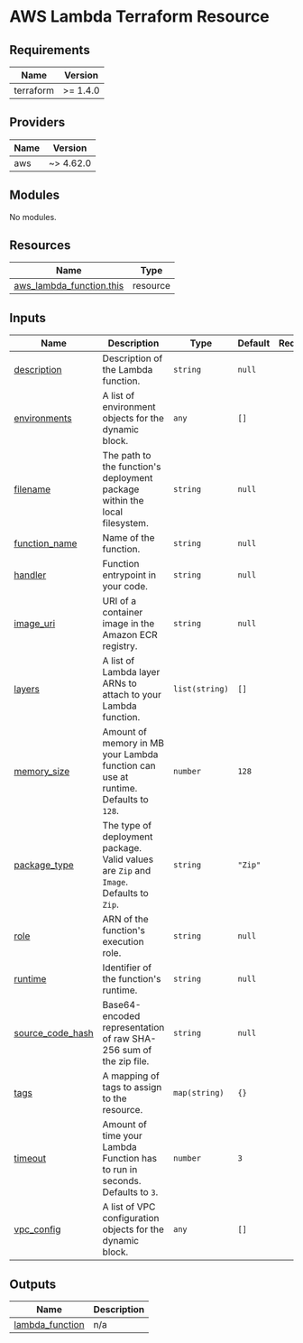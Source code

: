 # AWS Lambda Terraform Resource

## Requirements

| Name      | Version  |
| --------- | -------- |
| terraform | >= 1.4.0 |

## Providers

| Name | Version   |
| ---- | --------- |
| aws  | ~> 4.62.0 |

## Modules

No modules.

## Resources

| Name                                                                                                                    | Type     |
| ----------------------------------------------------------------------------------------------------------------------- | -------- |
| [aws_lambda_function.this](https://registry.terraform.io/providers/hashicorp/aws/latest/docs/resources/lambda_function) | resource |

## Inputs

| Name                                                                              | Description                                                                            | Type           | Default | Required |
| --------------------------------------------------------------------------------- | -------------------------------------------------------------------------------------- | -------------- | ------- | :------: |
| <a name="input_description"></a> [description](#input_description)                | Description of the Lambda function.                                                    | `string`       | `null`  |    no    |
| <a name="input_environments"></a> [environments](#input_environments)             | A list of environment objects for the dynamic block.                                   | `any`          | `[]`    |    no    |
| <a name="input_filename"></a> [filename](#input_filename)                         | The path to the function's deployment package within the local filesystem.             | `string`       | `null`  |    no    |
| <a name="input_function_name"></a> [function_name](#input_function_name)          | Name of the function.                                                                  | `string`       | `null`  |    no    |
| <a name="input_handler"></a> [handler](#input_handler)                            | Function entrypoint in your code.                                                      | `string`       | `null`  |    no    |
| <a name="input_image_uri"></a> [image_uri](#input_image_uri)                      | URI of a container image in the Amazon ECR registry.                                   | `string`       | `null`  |    no    |
| <a name="input_layers"></a> [layers](#input_layers)                               | A list of Lambda layer ARNs to attach to your Lambda function.                         | `list(string)` | `[]`    |    no    |
| <a name="input_memory_size"></a> [memory_size](#input_memory_size)                | Amount of memory in MB your Lambda function can use at runtime. Defaults to `128`.     | `number`       | `128`   |    no    |
| <a name="input_package_type"></a> [package_type](#input_package_type)             | The type of deployment package. Valid values are `Zip` and `Image`. Defaults to `Zip`. | `string`       | `"Zip"` |    no    |
| <a name="input_role"></a> [role](#input_role)                                     | ARN of the function's execution role.                                                  | `string`       | `null`  |    no    |
| <a name="input_runtime"></a> [runtime](#input_runtime)                            | Identifier of the function's runtime.                                                  | `string`       | `null`  |    no    |
| <a name="input_source_code_hash"></a> [source_code_hash](#input_source_code_hash) | Base64-encoded representation of raw SHA-256 sum of the zip file.                      | `string`       | `null`  |    no    |
| <a name="input_tags"></a> [tags](#input_tags)                                     | A mapping of tags to assign to the resource.                                           | `map(string)`  | `{}`    |    no    |
| <a name="input_timeout"></a> [timeout](#input_timeout)                            | Amount of time your Lambda Function has to run in seconds. Defaults to `3`.            | `number`       | `3`     |    no    |
| <a name="input_vpc_config"></a> [vpc_config](#input_vpc_config)                   | A list of VPC configuration objects for the dynamic block.                             | `any`          | `[]`    |    no    |

## Outputs

| Name                                                                             | Description |
| -------------------------------------------------------------------------------- | ----------- |
| <a name="output_lambda_function"></a> [lambda_function](#output_lambda_function) | n/a         |
